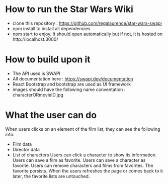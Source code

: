 # How to run the Star Wars Wiki 
- clone this repository : https://github.com/regalaurence/star-wars-swapi
- npm install to install all dependencies 
- npm start to enjoy. It should open automatically but if not, it is hosted on http://localhost:3000/

# How to build upon it
- The API used is SWAPI 
- All documentation here : https://swapi.dev/documentation
- React Bootstrap and bootstrap are used as UI framework
- images should have the following name conventation : characterORmovieID.jpg 

# What the user can do 
When users clicks on an element of the film list, they can see the following info:
- Film data
- Director data
- List of characters
Users can click a character to show its information.
Users can save a film as favorite.
Users can save a character as favorite.
Users can remove characters and films from favorites.
The favorite persists. When the users refreshes the page or comes back to it later, the favorite lists are untouched.  
